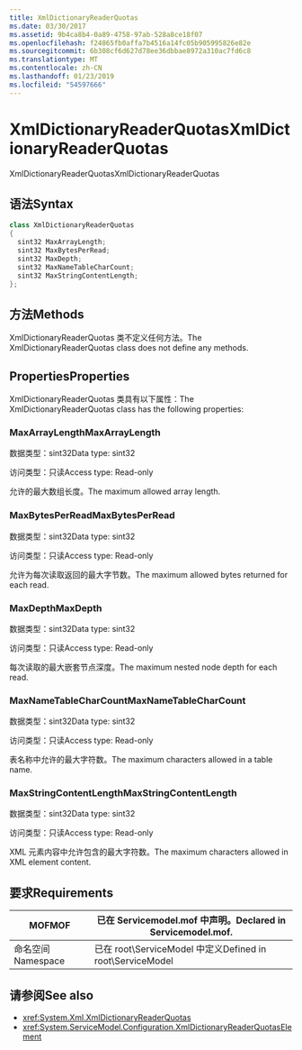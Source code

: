 ```yaml
---
title: XmlDictionaryReaderQuotas
ms.date: 03/30/2017
ms.assetid: 9b4ca8b4-0a89-4758-97ab-528a8ce18f07
ms.openlocfilehash: f24865fb0affa7b4516a14fc05b905995826e82e
ms.sourcegitcommit: 6b308cf6d627d78ee36dbbae8972a310ac7fd6c8
ms.translationtype: MT
ms.contentlocale: zh-CN
ms.lasthandoff: 01/23/2019
ms.locfileid: "54597666"
---
```

# <a name="xmldictionaryreaderquotas"></a><span data-ttu-id="65068-102">XmlDictionaryReaderQuotas</span><span class="sxs-lookup"><span data-stu-id="65068-102">XmlDictionaryReaderQuotas</span></span>
<span data-ttu-id="65068-103">XmlDictionaryReaderQuotas</span><span class="sxs-lookup"><span data-stu-id="65068-103">XmlDictionaryReaderQuotas</span></span>  
  
## <a name="syntax"></a><span data-ttu-id="65068-104">语法</span><span class="sxs-lookup"><span data-stu-id="65068-104">Syntax</span></span>  
  
```csharp
class XmlDictionaryReaderQuotas  
{  
  sint32 MaxArrayLength;  
  sint32 MaxBytesPerRead;  
  sint32 MaxDepth;  
  sint32 MaxNameTableCharCount;  
  sint32 MaxStringContentLength;  
};  
```  
  
## <a name="methods"></a><span data-ttu-id="65068-105">方法</span><span class="sxs-lookup"><span data-stu-id="65068-105">Methods</span></span>  
 <span data-ttu-id="65068-106">XmlDictionaryReaderQuotas 类不定义任何方法。</span><span class="sxs-lookup"><span data-stu-id="65068-106">The XmlDictionaryReaderQuotas class does not define any methods.</span></span>  
  
## <a name="properties"></a><span data-ttu-id="65068-107">Properties</span><span class="sxs-lookup"><span data-stu-id="65068-107">Properties</span></span>  
 <span data-ttu-id="65068-108">XmlDictionaryReaderQuotas 类具有以下属性：</span><span class="sxs-lookup"><span data-stu-id="65068-108">The XmlDictionaryReaderQuotas class has the following properties:</span></span>  
  
### <a name="maxarraylength"></a><span data-ttu-id="65068-109">MaxArrayLength</span><span class="sxs-lookup"><span data-stu-id="65068-109">MaxArrayLength</span></span>  
 <span data-ttu-id="65068-110">数据类型：sint32</span><span class="sxs-lookup"><span data-stu-id="65068-110">Data type: sint32</span></span>  
  
 <span data-ttu-id="65068-111">访问类型：只读</span><span class="sxs-lookup"><span data-stu-id="65068-111">Access type: Read-only</span></span>  
  
 <span data-ttu-id="65068-112">允许的最大数组长度。</span><span class="sxs-lookup"><span data-stu-id="65068-112">The maximum allowed array length.</span></span>  
  
### <a name="maxbytesperread"></a><span data-ttu-id="65068-113">MaxBytesPerRead</span><span class="sxs-lookup"><span data-stu-id="65068-113">MaxBytesPerRead</span></span>  
 <span data-ttu-id="65068-114">数据类型：sint32</span><span class="sxs-lookup"><span data-stu-id="65068-114">Data type: sint32</span></span>  
  
 <span data-ttu-id="65068-115">访问类型：只读</span><span class="sxs-lookup"><span data-stu-id="65068-115">Access type: Read-only</span></span>  
  
 <span data-ttu-id="65068-116">允许为每次读取返回的最大字节数。</span><span class="sxs-lookup"><span data-stu-id="65068-116">The maximum allowed bytes returned for each read.</span></span>  
  
### <a name="maxdepth"></a><span data-ttu-id="65068-117">MaxDepth</span><span class="sxs-lookup"><span data-stu-id="65068-117">MaxDepth</span></span>  
 <span data-ttu-id="65068-118">数据类型：sint32</span><span class="sxs-lookup"><span data-stu-id="65068-118">Data type: sint32</span></span>  
  
 <span data-ttu-id="65068-119">访问类型：只读</span><span class="sxs-lookup"><span data-stu-id="65068-119">Access type: Read-only</span></span>  
  
 <span data-ttu-id="65068-120">每次读取的最大嵌套节点深度。</span><span class="sxs-lookup"><span data-stu-id="65068-120">The maximum nested node depth for each read.</span></span>  
  
### <a name="maxnametablecharcount"></a><span data-ttu-id="65068-121">MaxNameTableCharCount</span><span class="sxs-lookup"><span data-stu-id="65068-121">MaxNameTableCharCount</span></span>  
 <span data-ttu-id="65068-122">数据类型：sint32</span><span class="sxs-lookup"><span data-stu-id="65068-122">Data type: sint32</span></span>  
  
 <span data-ttu-id="65068-123">访问类型：只读</span><span class="sxs-lookup"><span data-stu-id="65068-123">Access type: Read-only</span></span>  
  
 <span data-ttu-id="65068-124">表名称中允许的最大字符数。</span><span class="sxs-lookup"><span data-stu-id="65068-124">The maximum characters allowed in a table name.</span></span>  
  
### <a name="maxstringcontentlength"></a><span data-ttu-id="65068-125">MaxStringContentLength</span><span class="sxs-lookup"><span data-stu-id="65068-125">MaxStringContentLength</span></span>  
 <span data-ttu-id="65068-126">数据类型：sint32</span><span class="sxs-lookup"><span data-stu-id="65068-126">Data type: sint32</span></span>  
  
 <span data-ttu-id="65068-127">访问类型：只读</span><span class="sxs-lookup"><span data-stu-id="65068-127">Access type: Read-only</span></span>  
  
 <span data-ttu-id="65068-128">XML 元素内容中允许包含的最大字符数。</span><span class="sxs-lookup"><span data-stu-id="65068-128">The maximum characters allowed in XML element content.</span></span>  
  
## <a name="requirements"></a><span data-ttu-id="65068-129">要求</span><span class="sxs-lookup"><span data-stu-id="65068-129">Requirements</span></span>  
  
|<span data-ttu-id="65068-130">MOF</span><span class="sxs-lookup"><span data-stu-id="65068-130">MOF</span></span>|<span data-ttu-id="65068-131">已在 Servicemodel.mof 中声明。</span><span class="sxs-lookup"><span data-stu-id="65068-131">Declared in Servicemodel.mof.</span></span>|  
|---------|-----------------------------------|  
|<span data-ttu-id="65068-132">命名空间</span><span class="sxs-lookup"><span data-stu-id="65068-132">Namespace</span></span>|<span data-ttu-id="65068-133">已在 root\ServiceModel 中定义</span><span class="sxs-lookup"><span data-stu-id="65068-133">Defined in root\ServiceModel</span></span>|  
  
## <a name="see-also"></a><span data-ttu-id="65068-134">请参阅</span><span class="sxs-lookup"><span data-stu-id="65068-134">See also</span></span>
- <xref:System.Xml.XmlDictionaryReaderQuotas>
- <xref:System.ServiceModel.Configuration.XmlDictionaryReaderQuotasElement>
